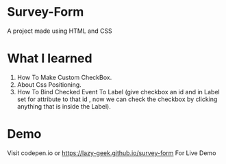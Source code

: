 # Survey-Form
A project made using HTML and CSS

# What I learned
1. How To Make Custom CheckBox.
2. About Css Positioning.
3. How To Bind Checked Event To Label (give checkbox an id and in Label set for attribute to that id , now we can check the checkbox by clicking anything that is inside the Label).

# Demo
Visit codepen.io or https://lazy-geek.github.io/survey-form For Live Demo
